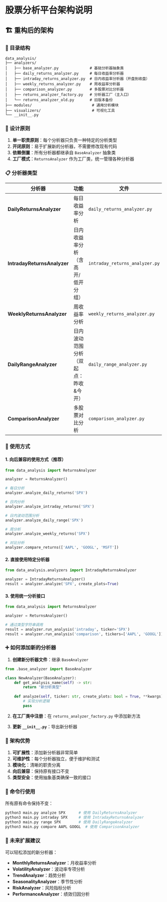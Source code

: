 # 股票分析平台架构说明

## 🏗️ 重构后的架构

### 📁 目录结构
```
data_analysis/
├── analyzers/
│   ├── base_analyzer.py              # 基础分析器抽象类
│   ├── daily_returns_analyzer.py     # 每日收益率分析器
│   ├── intraday_returns_analyzer.py  # 日内收益率分析器（开盘到收盘）
│   ├── weekly_returns_analyzer.py    # 周收益率分析器
│   ├── comparison_analyzer.py        # 多股票对比分析器
│   ├── returns_analyzer_factory.py   # 分析器工厂（主入口）
│   └── returns_analyzer_old.py       # 旧版本备份
├── modules/                           # 通用分析模块
├── visualizers/                       # 可视化工具
└── __init__.py
```

### 🎯 设计原则

1. **单一职责原则**：每个分析器只负责一种特定的分析类型
2. **开闭原则**：易于扩展新的分析器，不需要修改现有代码
3. **依赖倒置**：所有分析器都继承自 `BaseAnalyzer` 抽象类
4. **工厂模式**：`ReturnsAnalyzer` 作为工厂类，统一管理各种分析器

### 📋 分析器类型

| 分析器 | 功能 | 文件 |
|--------|------|------|
| **DailyReturnsAnalyzer** | 每日收益率分析 | `daily_returns_analyzer.py` |
| **IntradayReturnsAnalyzer** | 日内收益率分析（含高开/低开分组） | `intraday_returns_analyzer.py` |
| **WeeklyReturnsAnalyzer** | 周收益率分析 | `weekly_returns_analyzer.py` |
| **DailyRangeAnalyzer** | 日内波动范围分析（双起点：昨收&今开） | `daily_range_analyzer.py` |
| **ComparisonAnalyzer** | 多股票对比分析 | `comparison_analyzer.py` |

### 🔧 使用方式

#### 1. 向后兼容的使用方式（推荐）
```python
from data_analysis import ReturnsAnalyzer

analyzer = ReturnsAnalyzer()

# 每日分析
analyzer.analyze_daily_returns('SPX')

# 日内分析
analyzer.analyze_intraday_returns('SPX')

# 日内波动范围分析
analyzer.analyze_daily_range('SPX')

# 周分析  
analyzer.analyze_weekly_returns('SPX')

# 对比分析
analyzer.compare_returns(['AAPL', 'GOOGL', 'MSFT'])
```

#### 2. 直接使用特定分析器
```python
from data_analysis.analyzers import IntradayReturnsAnalyzer

analyzer = IntradayReturnsAnalyzer()
result = analyzer.analyze('SPX', create_plots=True)
```

#### 3. 使用统一分析接口
```python
from data_analysis import ReturnsAnalyzer

analyzer = ReturnsAnalyzer()

# 通过类型字符串调用
result = analyzer.run_analysis('intraday', ticker='SPX')
result = analyzer.run_analysis('comparison', tickers=['AAPL', 'GOOGL'])
```

### ➕ 如何添加新的分析器

1. **创建新分析器文件**：继承 `BaseAnalyzer`
```python
from .base_analyzer import BaseAnalyzer

class NewAnalyzer(BaseAnalyzer):
    def get_analysis_name(self) -> str:
        return "新分析类型"
    
    def analyze(self, ticker: str, create_plots: bool = True, **kwargs) -> Dict:
        # 实现分析逻辑
        pass
```

2. **在工厂类中注册**：在 `returns_analyzer_factory.py` 中添加新方法

3. **更新 `__init__.py`**：导出新分析器

### 🎯 架构优势

1. **可扩展性**：添加新分析器非常简单
2. **可维护性**：每个分析器独立，便于维护和测试
3. **模块化**：清晰的职责分离
4. **向后兼容**：保持原有接口不变
5. **类型安全**：使用抽象基类确保一致的接口

### 🔄 命令行使用

所有原有命令保持不变：

```bash
python3 main.py analyze SPX      # 使用 DailyReturnsAnalyzer
python3 main.py intraday SPX     # 使用 IntradayReturnsAnalyzer
python3 main.py range SPX        # 使用 DailyRangeAnalyzer
python3 main.py compare AAPL GOOGL  # 使用 ComparisonAnalyzer
```

### 📝 未来扩展建议

可以轻松添加的新分析器：
- **MonthlyReturnsAnalyzer**：月收益率分析
- **VolatilityAnalyzer**：波动率专项分析
- **TrendAnalyzer**：趋势分析
- **SeasonalityAnalyzer**：季节性分析
- **RiskAnalyzer**：风险指标分析
- **PerformanceAnalyzer**：绩效归因分析
